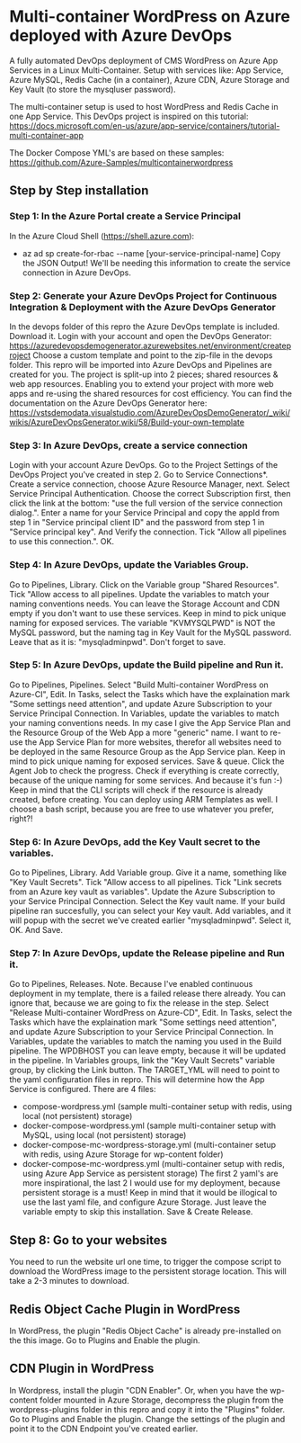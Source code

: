 # Multi-container WordPress on Azure deployed with Azure DevOps
A fully automated DevOps deployment of CMS WordPress on Azure App Services in a Linux Multi-Container. Setup with services like: App Service, Azure MySQL, Redis Cache (in a container), Azure CDN, Azure Storage and Key Vault (to store the mysqluser password).

The multi-container setup is used to host WordPress and Redis Cache in one App Service. This DevOps project is inspired on this tutorial: 
https://docs.microsoft.com/en-us/azure/app-service/containers/tutorial-multi-container-app

The Docker Compose YML's are based on these samples:
https://github.com/Azure-Samples/multicontainerwordpress

## Step by Step installation

### Step 1: In the Azure Portal create a Service Principal
In the Azure Cloud Shell (https://shell.azure.com): 
- az ad sp create-for-rbac --name [your-service-principal-name]
Copy the JSON Output! We'll be needing this information to create the service connection in Azure DevOps.

### Step 2: Generate your Azure DevOps Project for Continuous Integration & Deployment with the Azure DevOps Generator
In the devops folder of this repro the Azure DevOps template is included. Download it.
Login with your account and open the DevOps Generator: 
https://azuredevopsdemogenerator.azurewebsites.net/environment/createproject
Choose a custom template and point to the zip-file in the devops folder. This repro will be imported into Azure DevOps and Pipelines are created for you.
The project is split-up into 2 pieces; shared resources & web app resources. Enabling you to extend your project with more web apps and re-using the shared resources for cost efficiency.
You can find the documentation on the Azure DevOps Generator here:
https://vstsdemodata.visualstudio.com/AzureDevOpsDemoGenerator/_wiki/wikis/AzureDevOpsGenerator.wiki/58/Build-your-own-template

### Step 3: In Azure DevOps, create a service connection
Login with your account Azure DevOps. Go to the Project Settings of the DevOps Project you've created in step 2.
Go to Service Connections*.
Create a service connection, choose Azure Resource Manager, next.
Select Service Principal Authentication. Choose the correct Subscription first, then click the link at the bottom: "use the full version of the service connection dialog.".
Enter a name for your Service Principal and copy the appId from step 1 in "Service principal client ID" and the password from step 1 in "Service principal key". And Verify the connection.
Tick "Allow all pipelines to use this connection.". OK.

### Step 4: In Azure DevOps, update the Variables Group.
Go to Pipelines, Library. Click on the Variable group "Shared Resources".
Tick "Allow access to all pipelines.
Update the variables to match your naming conventions needs. You can leave the Storage Account and CDN empty if you don't want to use these services.
Keep in mind to pick unique naming for exposed services.
The variable "KVMYSQLPWD" is NOT the MySQL password, but the naming tag in Key Vault for the MySQL password. Leave that as it is: "mysqladminpwd".
Don't forget to save.

### Step 5: In Azure DevOps, update the Build pipeline and Run it.
Go to Pipelines, Pipelines.
Select "Build Multi-container WordPress on Azure-CI", Edit.
In Tasks, select the Tasks which have the explaination mark "Some settings need attention", and update Azure Subscription to your Service Principal Connection.
In Variables, update the variables to match your naming conventions needs. In my case I give the App Service Plan and the Resource Group of the Web App a more "generic" name. I want to re-use the App Service Plan for more websites, therefor all websites need to be deployed in the same Resource Group as the App Service plan. Keep in mind to pick unique naming for exposed services.
Save & queue.
Click the Agent Job to check the progress. Check if everything is create correctly, because of the unique naming for some services. And because it's fun :-)
Keep in mind that the CLI scripts will check if the resource is already created, before creating. You can deploy using ARM Templates as well. I choose a bash script, because you are free to use whatever you prefer, right?!

### Step 6: In Azure DevOps, add the Key Vault secret to the variables.
Go to Pipelines, Library. Add Variable group. Give it a name, something like "Key Vault Secrets".
Tick "Allow access to all pipelines.
Tick "Link secrets from an Azure key vault as variables".
Update the Azure Subscription to your Service Principal Connection.
Select the Key vault name. If your build pipeline ran succesfully, you can select your Key vault.
Add variables, and it will popup with the secret we've created earlier "mysqladminpwd". Select it, OK. And Save.

### Step 7: In Azure DevOps, update the Release pipeline and Run it.
Go to Pipelines, Releases.
Note. Because I've enabled continuous deployment in my template, there is a failed release there already. You can ignore that, because we are going to fix the release in the step.
Select "Release Multi-container WordPress on Azure-CD", Edit.
In Tasks, select the Tasks which have the explaination mark "Some settings need attention", and update Azure Subscription to your Service Principal Connection.
In Variables, update the variables to match the naming you used in the Build pipeline. The WPDBHOST you can leave empty, because it will be updated in the pipeline.
In Variables groups, link the "Key Vault Secrets" variable group, by clicking the Link button. 
The TARGET_YML will need to point to the yaml configuration files in repro. This will determine how the App Service is configured. There are 4 files:
- compose-wordpress.yml (sample multi-container setup with redis, using local (not persistent) storage)
- docker-compose-wordpress.yml (sample multi-container setup with MySQL, using local (not persistent) storage)
- docker-compose-mc-wordpress-storage.yml (multi-container setup with redis, using Azure Storage for wp-content folder)
- docker-compose-mc-wordpress.yml (multi-container setup with redis, using Azure App Service as persistent storage)
The first 2 yaml's are more inspirational, the last 2 I would use for my deployment, because persistent storage is a must! Keep in mind that it would be illogical to use the last yaml file, and configure Azure Storage. Just leave the variable empty to skip this installation.
Save & Create Release.

## Step 8: Go to your websites
You need to run the website url one time, to trigger the compose script to download the WordPress image to the persistent storage location. This will take a 2-3 minutes to download.

## Redis Object Cache Plugin in WordPress
In WordPress, the plugin "Redis Object Cache" is already pre-installed on the this image.
Go to Plugins and Enable the plugin.

## CDN Plugin in WordPress
In Wordpress, install the plugin "CDN Enabler". Or, when you have the wp-content folder mounted in Azure Storage, decompress the plugin from the wordpress-plugins folder in this repro and copy it into the "Plugins" folder.
Go to Plugins and Enable the plugin.
Change the settings of the plugin and point it to the CDN Endpoint you've created earlier.